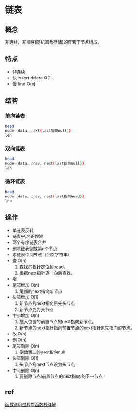 # 链表

## 概念

非连续，非顺序(随机离散存储)的有若干节点组成。

## 特点

- 非连续
- 快 insert delete O(1)
- 慢 find O(n)

## 结构

### 单向链表

```bash
head  
node {data, next(last指向null)}
len  
```

### 双向链表

```bash
head  
node {data, prev, next(last指向null)}  
len  
```

### 循环链表

```bash
head  
node {data, prev, next(last指向head)}  
len  
```

## 操作

- 单链表反转
- 链表中,环的检测
- 两个有序链表合并
- 删除链表倒数第n个节点
- 求链表中间节点（回文字符串）
- 查 O(n)
  1. 查找的指针定位到head。
  2. 根据next指针逐一向后查找。
- 增
- 尾部增加 O(n)
  1. 尾部的next指向新节点
- 头部增加 O(1)
  1. 新节点的next指向原先头节点
  2. 新节点变为头节点
- 中部增加 O(n)
  1. 插入位置的前置节点的next指向新节点。
  2. 新节点的next指针指向前置节点的next指针原先指向的节点。
- 改 O(n)
- 删 O(n)
- 尾部删除 O(n)
  1. 倒数第二的next指向null
- 头部删除 O(1)
  1. 头节点的next节点设为头节点
- 中间删除 O(n)
  1. 要删除节点i前置节点的next指向i的下一节点

## ref

[函数调用过程中函数栈详解](https://blog.csdn.net/u012218309/article/details/81669227)
